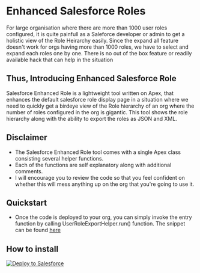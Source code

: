 # Enhanced Salesforce Roles

For large organisation where there are more than 1000 user roles configured, it is quite painfull as a Saleforce developer or admin to get a holistic view of the Role Heirarchy easily.
Since the expand all feature doesn't work for orgs having more than 1000 roles, we have to select and expand each roles one by one. There is no out of the box feature or readily available 
hack that can help in the situation

## Thus, Introducing Enhanced Salesforce Role

Salesforce Enhanced Role is a lightweight tool written on Apex, that enhances the default salesforce role display page in a situation where we need to quickly get a birdeye view of the Role hierarchy of an org where the number of roles configured in the org is gigantic. This tool shows the role hierarchy along with the ability to export the roles as JSON and XML.

## Disclaimer

- The Salesforce Enhanced Role tool comes with a single Apex class consisting several helper functions. 
- Each of the functions are self explanatory along with additional comments.
- I will encourage you to review the code so that you feel confident on whether this will mess anything up on the org that you're going to use it.

## Quickstart

- Once the code is deployed to your org, you can simply invoke the entry function 
by calling UserRoleExportHelper.run() function. The snippet can be found [here](https://github.com/KushalB/EnhancedSalesforceRoles/blob/master/scripts/apex/runRoleManager.apex)

## How to install

<a href="https://githubsfdeploy.herokuapp.com?owner=KushalB&repo=EnhancedSalesforceRoles" target="_blank">
  <img alt="Deploy to Salesforce"
       src="https://raw.githubusercontent.com/afawcett/githubsfdeploy/master/deploy.png">
</a>

